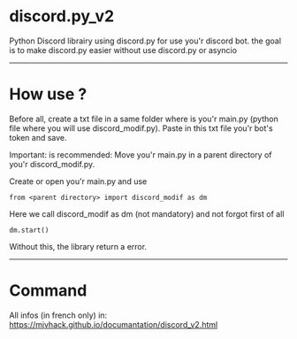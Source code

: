 # discord.py_v2
Python Discord librairy using discord.py for use you'r discord bot. the goal is to make discord.py easier without use discord.py or asyncio

---------------------------------------------------------------------
# How use ?

Before all, create a txt file in a same folder where is you'r main.py (python file where you will use discord_modif.py).
Paste in this txt file you'r bot's token and save.

Important: is recommended:
Move you'r main.py in a parent directory of you'r discord_modif.py.

Create or open you'r main.py and use 
```
from <parent directory> import discord_modif as dm 
```
Here we call discord_modif as dm (not mandatory)
and not forgot first of all
```
dm.start()
```
Without this, the library return a error.

--------------------------------------------------------

# Command

All infos (in french only) in:
https://mjvhack.github.io/documantation/discord_v2.html
